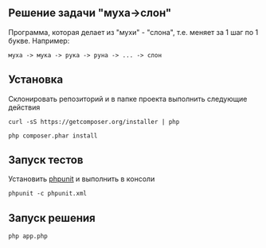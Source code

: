 ## Решение задачи "муха->слон"

Программа, которая делает из "мухи" - "слона", т.е. меняет за 1 шаг по 1 букве. Например:

```
муха -> мука -> рука -> руна -> ... -> слон
```

## Установка

Склонировать репозиторий и в папке проекта выполнить следующие действия

```
curl -sS https://getcomposer.org/installer | php
```

```
php composer.phar install
```

## Запуск тестов
Установить [phpunit](https://phpunit.de) и выполнить в консоли

```
phpunit -c phpunit.xml
```

## Запуск решения

```
php app.php
```